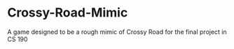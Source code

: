 # Crossy-Road-Mimic
A game designed to be a rough mimic of Crossy Road for the final project in CS 190
